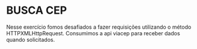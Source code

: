 # BUSCA CEP

Nesse exercício fomos desafiados a fazer requisições utilizando o método HTTPXMLHttpRequest.
Consumimos a api viacep para receber dados quando solicitados.